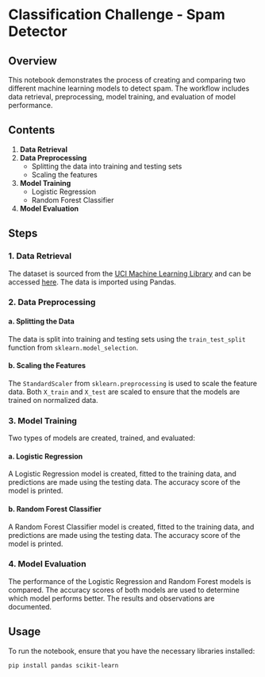 # Classification Challenge - Spam Detector

## Overview

This notebook demonstrates the process of creating and comparing two different machine learning models to detect spam. The workflow includes data retrieval, preprocessing, model training, and evaluation of model performance.

## Contents

1. **Data Retrieval**
2. **Data Preprocessing**
   - Splitting the data into training and testing sets
   - Scaling the features
3. **Model Training**
   - Logistic Regression
   - Random Forest Classifier
4. **Model Evaluation**

## Steps

### 1. Data Retrieval

The dataset is sourced from the [UCI Machine Learning Library](https://archive.ics.uci.edu/dataset/94/spambase) and can be accessed [here](https://static.bc-edx.com/ai/ail-v-1-0/m13/challenge/spam-data.csv). The data is imported using Pandas.

### 2. Data Preprocessing

#### a. Splitting the Data

The data is split into training and testing sets using the `train_test_split` function from `sklearn.model_selection`.

#### b. Scaling the Features

The `StandardScaler` from `sklearn.preprocessing` is used to scale the feature data. Both `X_train` and `X_test` are scaled to ensure that the models are trained on normalized data.

### 3. Model Training

Two types of models are created, trained, and evaluated:

#### a. Logistic Regression

A Logistic Regression model is created, fitted to the training data, and predictions are made using the testing data. The accuracy score of the model is printed.

#### b. Random Forest Classifier

A Random Forest Classifier model is created, fitted to the training data, and predictions are made using the testing data. The accuracy score of the model is printed.

### 4. Model Evaluation

The performance of the Logistic Regression and Random Forest models is compared. The accuracy scores of both models are used to determine which model performs better. The results and observations are documented.

## Usage

To run the notebook, ensure that you have the necessary libraries installed:

```bash
pip install pandas scikit-learn
